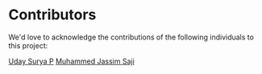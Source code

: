 # Contributors

We'd love to acknowledge the contributions of the following individuals to this project:

[Uday Surya P](https://github.com/udaySuryaP)
[Muhammed Jassim Saji](https://github.com/jassim7784)
